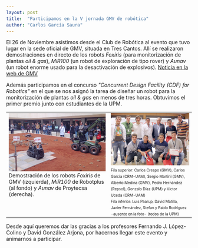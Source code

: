 ```yaml
---
layout: post
title:  "Participamos en la V jornada GMV de robótica"
author: "Carlos García Saura"
---
```


El 26 de Noviembre asistimos desde el Club de Robótica al evento que tuvo lugar en la sede oficial de GMV, situada en Tres Cantos.
Allí se realizaron demostraciones en directo de los robots <i>Foxiris</i> (para monitorización de plantas <i>oil & gas</i>), <i>MiR100</i> (un robot de exploración de tipo rover) y <i>Aunav</i> (un robot enorme usado para la desactivación de explosivos).
[Noticia en la web de GMV](http://www.gmv.com/es/Empresa/Comunicacion/NotasDePrensa/2015/NP_017_VJornadaRobotica.html)

Además participamos en el concurso <i>"Concurrent Design Facility (CDF) for Robotics"</i> en el que se nos asignó la tarea de diseñar un robot para la monitorización de plantas <i>oil & gas</i> en menos de tres horas. Obtuvimos el primer premio junto con estudiantes de la UPM.

<table border="0" width="100%">
  <tr>
    <td width="55%" valign="top">
      <img src="/historia/eventos/2015_JornadaRoboticaGMV/2015_V_JornadaRobotica_GMV.jpg"/><br/>
      Demostración de los robots <i>Foxiris</i> de GMV (izquierda), <i>MiR100</i> de Robotplus (al fondo) y <i>Aunav</i> de Proytecsa (derecha).
    </td>
    <td width="45%" valign="top">
      <img src="/historia/eventos/2015_JornadaRoboticaGMV/2015_V_JornadaRobotica_GMV_team.jpg"/><br/>
      <font size="1">
      Fila superior: Carlos Crespo (GMV), Carlos García (CRM-UAM), Sergio Martini (GMV), Alberto Medina (GMV), Pedro Hernández (Repsol), Gonzalo Díaz (UPM) y Víctor Uceda (CRM-UAM)<br/>
      Fila inferior: Luis Paarup, David Matilla, Javier Fernández, Stefan y Pablo Rodríguez -ausente en la foto- (todos de la UPM)<br/>
      </font>
    </td>
  </tr>
</table>

Desde aquí queremos dar las gracias a los profesores Fernando J. López-Colino y David González Arjona, por hacernos llegar este evento y animarnos a participar.



